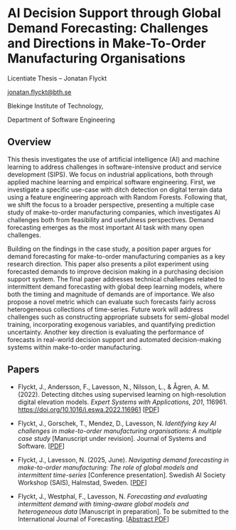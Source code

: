 # AI Decision Support through Global Demand Forecasting: Challenges and Directions in Make-To-Order Manufacturing Organisations

Licentiate Thesis – Jonatan Flyckt

jonatan.flyckt@bth.se

Blekinge Institute of Technology,

Department of Software Engineering

## Overview

This thesis investigates the use of artificial intelligence (AI) and machine learning to address challenges in software-intensive product and service development (SIPS). We focus on industrial applications, both through applied machine learning and empirical software engineering. First, we investigate a specific use-case with ditch detection on digital terrain data using a feature engineering approach with Random Forests. Following that, we shift the focus to a broader perspective, presenting a multiple case study of make-to-order manufacturing companies, which investigates AI challenges both from feasibility and usefulness perspectives. Demand forecasting emerges as the most important AI task with many open challenges.

Building on the findings in the case study, a position paper argues for demand forecasting for make-to-order manufacturing companies as a key research direction. This paper also presents a pilot experiment using forecasted demands to improve decision making in a purchasing decision support system. The final paper addresses technical challenges related to intermittent demand forecasting with global deep learning models, where both the timing and magnitude of demands are of importance. We also propose a novel metric which can evaluate such forecasts fairly across heterogeneous collections of time-series. Future work will address challenges such as constructing appropriate subsets for semi-global model training, incorporating exogenous variables, and quantifying prediction uncertainty. Another key direction is evaluating the performance of forecasts in real-world decision support and automated decision-making systems within make-to-order manufacturing.

## Papers

- Flyckt, J., Andersson, F., Lavesson, N., Nilsson, L., & Ågren, A. M. (2022). Detecting ditches using supervised learning on high-resolution digital elevation models. *Expert Systems with Applications, 201*, 116961. https://doi.org/10.1016/j.eswa.2022.116961 [[PDF](ditch_detection.pdf)]

- Flyckt, J., Gorschek, T., Mendez, D., Lavesson, N. *Identifying key AI challenges in make-to-order manufacturing organisations: A multiple case study* [Manuscript under revision]. Journal of Systems and Software. [[PDF](case_study.pdf)]

- Flyckt, J., Lavesson, N. (2025, June). *Navigating demand forecasting in make-to-order manufacturing: The role of global models and intermittent time-series* [Conference presentation]. Swedish AI Society Workshop (SAIS), Halmstad, Sweden. [[PDF](position_paper.pdf)]

- Flyckt, J., Westphal, F., Lavesson, N. *Forecasting and evaluating intermittent demand with timing-aware global models and heterogeneous data* [Manuscript in preparation]. To be submitted to the International Journal of Forecasting. [[Abstract PDF](abstract_forecasting_paper.pdf)]
